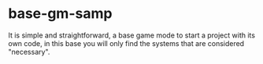 # base-gm-samp
It is simple and straightforward, a base game mode to start a project with its own code, in this base you will only find the systems that are considered "necessary".
